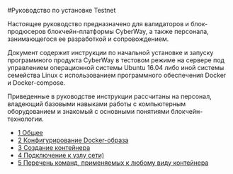 #Руководство по установке Testnet

Настоящее руководство предназначено для валидаторов и блок-продюсеров блокчейн-платформы CyberWay, а также персонала, занимающегося ее разработкой и сопровождением.  

Документ содержит инструкции по начальной установке и запуску программного продукта CyberWay в тестовом режиме на сервере под управлением операционной системы Ubuntu 16.04 либо иной системы семейства Linux с использованием программного обеспечения Docker и Docker-compose.  

Приведенные в руководстве инструкции рассчитаны на персонал, владеющий базовыми навыками работы с компьютерным оборудованием и знакомый с основными понятиями блокчейн-технологии.  

  * [1 Общее](/developers/producers/overview.md)
  * [2 Конфигурирование Docker-образа](/developers/producers/docker_configuration.md)
  * [3 Создание контейнера](/developers/producers/run_services.md)
  * [4 Подключение к узлу сети)](/developers/producers/connect_node.md)
  * [5 Перечень команд, применяемых к любому виду контейнера](/developers/producers/main_commands.md)

